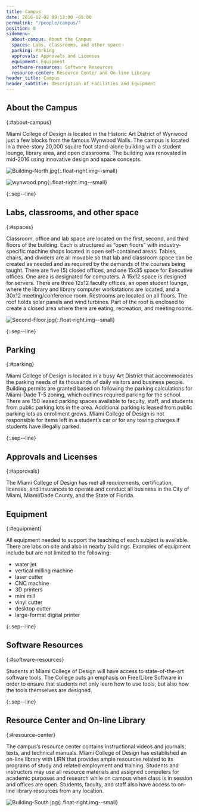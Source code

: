 ```yaml
---
title: Campus
date: 2016-12-02 09:13:00 -05:00
permalink: "/people/campus/"
position: 0
sidemenu:
  about-campus: About the Campus
  spaces: Labs, classrooms, and other space
  parking: Parking
  approvals: Approvals and Licenses
  equipment: Equipment
  software-resources: Software Resources
  resource-center: Resource Center and On-line Library
header_title: Campus
header_subtitle: Description of Facilities and Equipment
---
```


## About the Campus
{:#about-campus}

Miami College of Design is located in the Historic Art District of Wynwood just a few blocks from the famous Wynwood Walls. The campus is located in a three-story 20,000 square foot stand-alone building with a student lounge, library area, and open classrooms. The building was renovated in mid-2016 using innovative design and space concepts.

![Building-North.jpg](/uploads/Building-North.jpg){:.float-right.img--small}

![wynwood.png](/uploads/wynwood.png){:.float-right.img--small}

{:.sep--line}
&nbsp;

## Labs, classrooms, and other space
{:#spaces}

Classroom, office and lab space are located on the first, second, and third floors of the building. Each is structured as “open floors” with industry-specific machine shops located in open self-contained areas. Tables, chairs, and dividers are all movable so that lab and classroom space can be created as needed and as required by the demands of the courses being taught. There are five (5) closed offices, and one 15x35 space for Executive offices. One area is designated for computers. A 15x12 space is designed for servers. There are three 12x12 faculty offices, an open student lounge, where the library and library computer workstations are located, and a 30x12 meeting/conference room. Restrooms are located on all floors. The roof holds solar panels and wind turbines. Part of the roof is enclosed to create a closed area where there are eating, recreation, and meeting rooms.

![Second-Floor.jpg](/uploads/Second-Floor.jpg){:.float-right.img--small}

{:.sep--line}
&nbsp;

## Parking
{:#parking}

Miami College of Design is located in a busy Art District that accommodates the parking needs of its thousands of daily visitors and business people. Building permits are granted based on following the parking calculations for Miami-Dade T-5 zoning, which outlines required parking for the school. There are 150 leased parking spaces available to faculty, staff, and students from public parking lots in the area. Additional parking is leased from public parking lots as enrollment grows. Miami College of Design is not responsible for items left in a student’s car or for any towing charges if students have illegally parked.

{:.sep--line}
&nbsp;

## Approvals and Licenses
{:#approvals}

The Miami College of Design has met all requirements, certification, licenses, and insurances to operate and conduct all business in the City of Miami, Miami/Dade County, and the State of Florida.

## Equipment
{:#equipment}

All equipment needed to support the teaching of each subject is available. There are labs on site and also in nearby buildings. Examples of equipment include but are not limited to the following: 

* water jet
* vertical milling machine
* laser cutter
* CNC machine
* 3D printers
* mini mill
* vinyl cutter
* desktop cutter
* large-format digital printer

{:.sep--line}
&nbsp;

## Software Resources
{:#software-resources}

Students at Miami College of Design will have access to state-of-the-art software tools. The College puts an emphasis on Free/Libre Software in order to ensure that students not only learn how to use tools, but also how the tools themselves are designed.

{:.sep--line}
&nbsp;

## Resource Center and On-line Library
{:#resource-center}

The campus’s resource center contains instructional videos and journals, texts, and technical manuals. Miami College of Design has established an on-line library with LIRN that provides ample resources related to its programs of study and related employment and training. Students and instructors may use all resource materials and assigned computers for academic purposes and research while on campus when class is in session and offices are open. Students, faculty, and staff also have access to on-line library resources from any location.

![Building-South.jpg](/uploads/Building-South.jpg){:.float-right.img--small}




